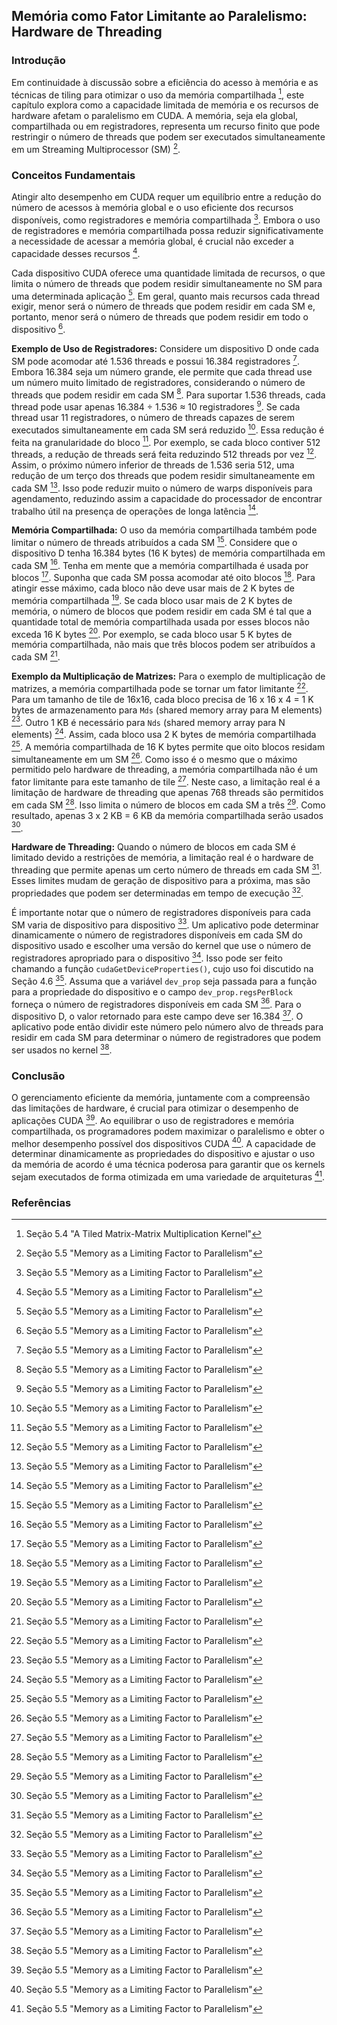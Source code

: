 ## Memória como Fator Limitante ao Paralelismo: Hardware de Threading

### Introdução
Em continuidade à discussão sobre a eficiência do acesso à memória e as técnicas de tiling para otimizar o uso da memória compartilhada [^111], este capítulo explora como a capacidade limitada de memória e os recursos de hardware afetam o paralelismo em CUDA. A memória, seja ela global, compartilhada ou em registradores, representa um recurso finito que pode restringir o número de threads que podem ser executados simultaneamente em um Streaming Multiprocessor (SM) [^115].

### Conceitos Fundamentais

Atingir alto desempenho em CUDA requer um equilíbrio entre a redução do número de acessos à memória global e o uso eficiente dos recursos disponíveis, como registradores e memória compartilhada [^115]. Embora o uso de registradores e memória compartilhada possa reduzir significativamente a necessidade de acessar a memória global, é crucial não exceder a capacidade desses recursos [^115].

Cada dispositivo CUDA oferece uma quantidade limitada de recursos, o que limita o número de threads que podem residir simultaneamente no SM para uma determinada aplicação [^115]. Em geral, quanto mais recursos cada thread exigir, menor será o número de threads que podem residir em cada SM e, portanto, menor será o número de threads que podem residir em todo o dispositivo [^115].

**Exemplo de Uso de Registradores:** Considere um dispositivo D onde cada SM pode acomodar até 1.536 threads e possui 16.384 registradores [^115]. Embora 16.384 seja um número grande, ele permite que cada thread use um número muito limitado de registradores, considerando o número de threads que podem residir em cada SM [^115]. Para suportar 1.536 threads, cada thread pode usar apenas 16.384 ÷ 1.536 ≈ 10 registradores [^115]. Se cada thread usar 11 registradores, o número de threads capazes de serem executados simultaneamente em cada SM será reduzido [^115]. Essa redução é feita na granularidade do bloco [^115]. Por exemplo, se cada bloco contiver 512 threads, a redução de threads será feita reduzindo 512 threads por vez [^116]. Assim, o próximo número inferior de threads de 1.536 seria 512, uma redução de um terço dos threads que podem residir simultaneamente em cada SM [^116]. Isso pode reduzir muito o número de warps disponíveis para agendamento, reduzindo assim a capacidade do processador de encontrar trabalho útil na presença de operações de longa latência [^116].

**Memória Compartilhada:** O uso da memória compartilhada também pode limitar o número de threads atribuídos a cada SM [^116]. Considere que o dispositivo D tenha 16.384 bytes (16 K bytes) de memória compartilhada em cada SM [^116]. Tenha em mente que a memória compartilhada é usada por blocos [^116]. Suponha que cada SM possa acomodar até oito blocos [^116]. Para atingir esse máximo, cada bloco não deve usar mais de 2 K bytes de memória compartilhada [^116]. Se cada bloco usar mais de 2 K bytes de memória, o número de blocos que podem residir em cada SM é tal que a quantidade total de memória compartilhada usada por esses blocos não exceda 16 K bytes [^116]. Por exemplo, se cada bloco usar 5 K bytes de memória compartilhada, não mais que três blocos podem ser atribuídos a cada SM [^116].

**Exemplo da Multiplicação de Matrizes:** Para o exemplo de multiplicação de matrizes, a memória compartilhada pode se tornar um fator limitante [^116]. Para um tamanho de tile de 16x16, cada bloco precisa de 16 x 16 x 4 = 1 K bytes de armazenamento para `Mds` (shared memory array para M elements) [^116]. Outro 1 KB é necessário para `Nds` (shared memory array para N elements) [^116]. Assim, cada bloco usa 2 K bytes de memória compartilhada [^116]. A memória compartilhada de 16 K bytes permite que oito blocos residam simultaneamente em um SM [^116]. Como isso é o mesmo que o máximo permitido pelo hardware de threading, a memória compartilhada não é um fator limitante para este tamanho de tile [^116]. Neste caso, a limitação real é a limitação de hardware de threading que apenas 768 threads são permitidos em cada SM [^116]. Isso limita o número de blocos em cada SM a três [^116]. Como resultado, apenas 3 x 2 KB = 6 KB da memória compartilhada serão usados [^116].

**Hardware de Threading:** Quando o número de blocos em cada SM é limitado devido a restrições de memória, a limitação real é o hardware de threading que permite apenas um certo número de threads em cada SM [^117]. Esses limites mudam de geração de dispositivo para a próxima, mas são propriedades que podem ser determinadas em tempo de execução [^117].

É importante notar que o número de registradores disponíveis para cada SM varia de dispositivo para dispositivo [^116]. Um aplicativo pode determinar dinamicamente o número de registradores disponíveis em cada SM do dispositivo usado e escolher uma versão do kernel que use o número de registradores apropriado para o dispositivo [^116]. Isso pode ser feito chamando a função `cudaGetDeviceProperties()`, cujo uso foi discutido na Seção 4.6 [^116]. Assuma que a variável `dev_prop` seja passada para a função para a propriedade do dispositivo e o campo `dev_prop.regsPerBlock` forneça o número de registradores disponíveis em cada SM [^116]. Para o dispositivo D, o valor retornado para este campo deve ser 16.384 [^116]. O aplicativo pode então dividir este número pelo número alvo de threads para residir em cada SM para determinar o número de registradores que podem ser usados no kernel [^116].

### Conclusão

O gerenciamento eficiente da memória, juntamente com a compreensão das limitações de hardware, é crucial para otimizar o desempenho de aplicações CUDA [^115]. Ao equilibrar o uso de registradores e memória compartilhada, os programadores podem maximizar o paralelismo e obter o melhor desempenho possível dos dispositivos CUDA [^115]. A capacidade de determinar dinamicamente as propriedades do dispositivo e ajustar o uso da memória de acordo é uma técnica poderosa para garantir que os kernels sejam executados de forma otimizada em uma variedade de arquiteturas [^117].

### Referências
[^111]: Seção 5.4 "A Tiled Matrix-Matrix Multiplication Kernel"
[^115]: Seção 5.5 "Memory as a Limiting Factor to Parallelism"
[^116]: Seção 5.5 "Memory as a Limiting Factor to Parallelism"
[^117]: Seção 5.5 "Memory as a Limiting Factor to Parallelism"
<!-- END -->